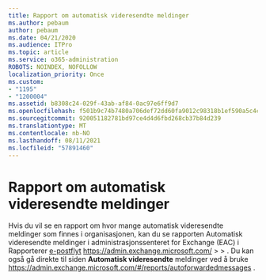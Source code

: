```yaml
---
title: Rapport om automatisk videresendte meldinger
ms.author: pebaum
author: pebaum
ms.date: 04/21/2020
ms.audience: ITPro
ms.topic: article
ms.service: o365-administration
ROBOTS: NOINDEX, NOFOLLOW
localization_priority: Once
ms.custom:
- "1195"
- "1200004"
ms.assetid: b8308c24-029f-43ab-af84-0ac97e6ff9d7
ms.openlocfilehash: f501b9c74b7480a706def72dd60fa9012c98318b1ef590a5c4c9c17d707d5240
ms.sourcegitcommit: 920051182781bd97ce4d4d6fbd268cb37b84d239
ms.translationtype: MT
ms.contentlocale: nb-NO
ms.lasthandoff: 08/11/2021
ms.locfileid: "57891460"
---
```

# <a name="auto-forwarded-messages-report"></a>Rapport om automatisk videresendte meldinger

Hvis du vil se en rapport om hvor mange automatisk videresendte meldinger som finnes i organisasjonen, kan du se rapporten Automatisk videresendte meldinger i administrasjonssenteret for Exchange (EAC) i Rapporterer [e-postflyt](https://docs.microsoft.com/exchange/monitoring/mail-flow-reports/mfr-auto-forwarded-messages-report) <https://admin.exchange.microsoft.com/> \>  \> . Du kan også gå direkte til siden **Automatisk videresendte** meldinger ved å bruke <https://admin.exchange.microsoft.com/#/reports/autoforwardedmessages> .
  